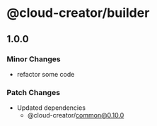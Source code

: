 # @cloud-creator/builder

## 1.0.0

### Minor Changes

- refactor some code

### Patch Changes

- Updated dependencies
  - @cloud-creator/common@0.10.0
